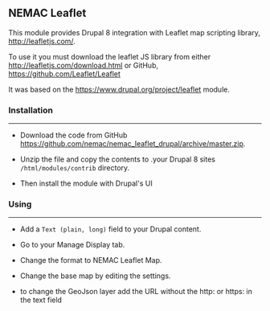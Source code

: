 ## NEMAC Leaflet

This module provides Drupal 8 integration with Leaflet map scripting library,
http://leafletjs.com/.

To use it you must download the leaflet JS library from either
http://leafletjs.com/download.html or
GitHub, https://github.com/Leaflet/Leaflet


It was based on the https://www.drupal.org/project/leaflet module.

### Installation
---
* Download the code from GitHub https://github.com/nemac/nemac_leaflet_drupal/archive/master.zip.

* Unzip the file and copy the contents to .your Drupal 8 sites `/html/modules/contrib` directory.

* Then install the module with Drupal's UI


### Using
---

* Add a `Text (plain, long)` field to your Drupal content.

* Go to your Manage Display tab.

* Change the format  to NEMAC Leaflet Map.

* Change the base map by editing the settings.

* to change the GeoJson layer add the URL without the http: or https: in the text field
